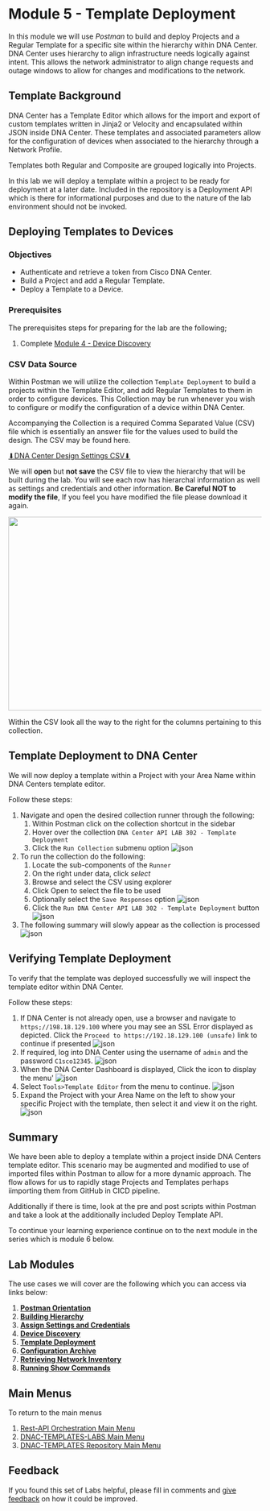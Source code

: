 # Module 5 - Template Deployment
In this module we will use *Postman* to build and deploy Projects and a Regular Template for a specific site within the hierarchy within DNA Center. DNA Center uses hierarchy to align infrastructure needs logically against intent. This allows the network administrator to align change requests and outage windows to allow for changes and modifications to the network.

## Template Background
DNA Center has a Template Editor which allows for the import and export of custom templates written in Jinja2 or Velocity and encapsulated within JSON inside DNA Center. These templates and associated parameters allow for the configuration of  devices when associated to the hierarchy through a Network Profile. 

Templates both Regular and Composite are grouped logically into Projects.

In this lab we will deploy a template within a project to be ready for deployment at a later date. Included in the repository is a Deployment API which is there for informational purposes and due to the nature of the lab environment should not be invoked.

## Deploying Templates to Devices
### Objectives
- Authenticate and retrieve a token from Cisco DNA Center.
- Build a Project and add a Regular Template.
- Deploy a Template to a Device.

### Prerequisites
The prerequisites steps for preparing for the lab are the following;
1. Complete [Module 4 - Device Discovery](./module4-discovery.md)

### CSV Data Source
Within Postman we will utilize the collection `Template Deployment` to build a projects within the Template Editor, and add Regular Templates to them in order to configure devices. This Collection may be run whenever you wish to configure or modify the configuration of a device within DNA Center. 

Accompanying the Collection is a required Comma Separated Value (CSV) file which is essentially an answer file for the values used to build the design. The CSV may be found here. 

<a href="https://minhaskamal.github.io/DownGit/#/home?url=https://github.com/kebaldwi/DNAC-TEMPLATES/tree/master/LABS/LAB9-Rest-API-Orchestration/csv/DNAC-Design-Settings.csv" target="_blank">⬇︎DNA Center Design Settings CSV⬇︎</a>

We will **open** but **not save** the CSV file to view the hierarchy that will be built during the lab. You will see each row has hierarchal information as well as settings and credentials and other information. **Be Careful NOT to modify the file**, If you feel you have modified the file please download it again.

<p align="center"><img src="./images/csv.png" width="800" height="385"></p>

Within the CSV look all the way to the right for the columns pertaining to this collection.

## Template Deployment to DNA Center 
We will now deploy a template within a Project with your Area Name within DNA Centers template editor.

Follow these steps:

1. Navigate and open the desired collection runner through the following:
   1. Within Postman click on the collection shortcut in the sidebar
   2. Hover over the collection `DNA Center API LAB 302 - Template Deployment`
   3. Click the `Run Collection` submenu option
      ![json](./images/Postman-Collection-DeployTemplate.png?raw=true "Import JSON")
2. To run the collection do the following:
   1. Locate the sub-components of the `Runner`
   2. On the right under data, click *select* 
   3. Browse and select the CSV using explorer
   4. Click Open to select the file to be used
   5. Optionally select the `Save Responses` option
      ![json](./images/Postman-Collection-DeployTemplate-Run-CSV.png?raw=true "Import JSON")
   6. Click  the `Run DNA Center API LAB 302 - Template Deployment` button
      ![json](./images/Postman-Collection-DeployTemplate-Runner.png?raw=true "Import JSON")
3. The following summary will slowly appear as the collection is processed
   ![json](./images/Postman-Collection-DeployTemplate-Summary.png?raw=true "Import JSON")

## Verifying Template Deployment 
To verify that the template was deployed successfully we will inspect the template editor within DNA Center.

Follow these steps:

1. If DNA Center is not already open, use a browser and navigate to `https;//198.18.129.100` where you may see an SSL Error displayed as depicted. Click the `Proceed to https://192.18.129.100 (unsafe)` link to continue if presented
![json](./images/DNAC-SSLERROR.png?raw=true "Import JSON")
2. If required, log into DNA Center using the username of `admin` and the password `C1sco12345`.
![json](./images/DNAC-Login.png?raw=true "Import JSON")
3. When the DNA Center Dashboard is displayed, Click the  icon to display the menu'
![json](./images/DNAC-Menu.png?raw=true "Import JSON")
4. Select `Tools>Template Editor` from the menu to continue.
![json](./images/DNAC-Menu-TemplateEditor.png?raw=true "Import JSON")
5. Expand the Project with your Area Name on the left to show your specific Project with the template, then select it and view it on the right.
![json](./images/DNAC-TemplateEditor-DeployTemplate-Verify.gif?raw=true "Import JSON")

## Summary
We have been able to deploy a template within a project inside DNA Centers template editor. This scenario may be augmented and modified to use of imported files within Postman to allow for a more dynamic approach. The flow allows for us to rapidly stage Projects and Templates perhaps iimporting them from GitHub in CICD pipeline. 

Additionally if there is time, look at the pre and post scripts within Postman and take a look at the additionally included Deploy Template API.

To continue your learning experience continue on to the next module in the series which is module 6 below.

## Lab Modules
The use cases we will cover are the following which you can access via links below:

1. [**Postman Orientation**](./module1-postman.md)
2. [**Building Hierarchy**](./module2-hierarchy.md)
3. [**Assign Settings and Credentials**](./module3-settings.md)
4. [**Device Discovery**](./module4-discovery.md)
5. [**Template Deployment**](./module5-templates.md)
6. [**Configuration Archive**](./module6-archive.md)
7. [**Retrieving Network Inventory**](./module7-inventory.md)
8. [**Running Show Commands**](./module8-commands.md)

## Main Menus
To return to the main menus
1. [Rest-API Orchestration Main Menu](./README.md)
2. [DNAC-TEMPLATES-LABS Main Menu](../README.md)
3. [DNAC-TEMPLATES Repository Main Menu](.../README.md)

## Feedback
If you found this set of Labs helpful, please fill in comments and [give feedback](https://app.smartsheet.com/b/form/f75ce15c2053435283a025b1872257fe) on how it could be improved.